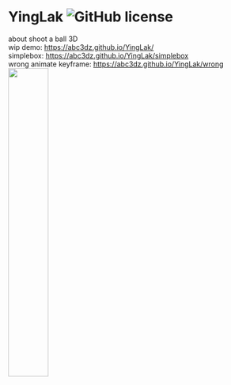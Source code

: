 # YingLak ![GitHub license](https://img.shields.io/badge/license-MIT-blue.svg)
about shoot a ball 3D
<br>wip demo: https://abc3dz.github.io/YingLak/
<br>simplebox: https://abc3dz.github.io/YingLak/simplebox
<br>wrong animate keyframe: https://abc3dz.github.io/YingLak/wrong
<br><img src='https://abc3dz.github.io/YingLak/ss/comart.gif' width=40% hight=40%>
